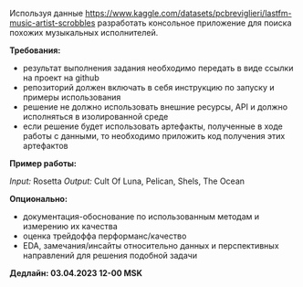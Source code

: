 Используя данные https://www.kaggle.com/datasets/pcbreviglieri/lastfm-music-artist-scrobbles разработать консольное приложение для поиска похожих музыкальных исполнителей.

**Требования:**
- результат выполнения задания необходимо передать в виде ссылки на проект на github
- репозиторий должен включать в себя инструкцию по запуску и примеры использования
- решение не должно использовать внешние ресурсы, API и должно исполняться в изолированной среде
- если решение будет использовать артефакты, полученные в ходе работы с данными, то необходимо приложить код получения этих артефактов

**Пример работы:**

*Input:* Rosetta
*Output:* Cult Of Luna, Pelican, Shels, The Ocean

**Опционально:**

- документация-обоснование по использованным методам и измерению их качества
- оценка трейдоффа перформанс/качество
- EDA, замечания/инсайты относительно данных и перспективных направлений для решения подобной задачи

**Дедлайн: 03.04.2023 12-00 MSK**